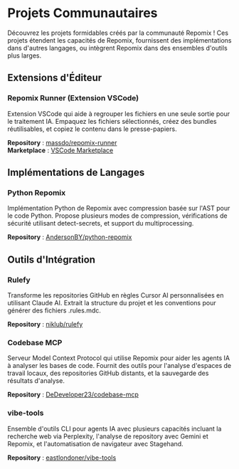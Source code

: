 # Projets Communautaires

Découvrez les projets formidables créés par la communauté Repomix ! Ces projets étendent les capacités de Repomix, fournissent des implémentations dans d'autres langages, ou intègrent Repomix dans des ensembles d'outils plus larges.

## Extensions d'Éditeur

### Repomix Runner (Extension VSCode)
Extension VSCode qui aide à regrouper les fichiers en une seule sortie pour le traitement IA. Empaquez les fichiers sélectionnés, créez des bundles réutilisables, et copiez le contenu dans le presse-papiers.

**Repository** : [massdo/repomix-runner](https://github.com/massdo/repomix-runner)  
**Marketplace** : [VSCode Marketplace](https://marketplace.visualstudio.com/items?itemName=DorianMassoulier.repomix-runner)

## Implémentations de Langages

### Python Repomix
Implémentation Python de Repomix avec compression basée sur l'AST pour le code Python. Propose plusieurs modes de compression, vérifications de sécurité utilisant detect-secrets, et support du multiprocessing.

**Repository** : [AndersonBY/python-repomix](https://github.com/AndersonBY/python-repomix)

## Outils d'Intégration

### Rulefy
Transforme les repositories GitHub en règles Cursor AI personnalisées en utilisant Claude AI. Extrait la structure du projet et les conventions pour générer des fichiers .rules.mdc.

**Repository** : [niklub/rulefy](https://github.com/niklub/rulefy)

### Codebase MCP
Serveur Model Context Protocol qui utilise Repomix pour aider les agents IA à analyser les bases de code. Fournit des outils pour l'analyse d'espaces de travail locaux, des repositories GitHub distants, et la sauvegarde des résultats d'analyse.

**Repository** : [DeDeveloper23/codebase-mcp](https://github.com/DeDeveloper23/codebase-mcp)

### vibe-tools
Ensemble d'outils CLI pour agents IA avec plusieurs capacités incluant la recherche web via Perplexity, l'analyse de repository avec Gemini et Repomix, et l'automatisation de navigateur avec Stagehand.

**Repository** : [eastlondoner/vibe-tools](https://github.com/eastlondoner/vibe-tools)
